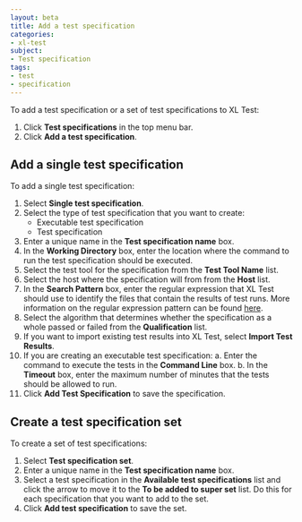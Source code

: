 ```yaml
---
layout: beta
title: Add a test specification
categories:
- xl-test
subject:
- Test specification
tags:
- test
- specification
---
```


To add a test specification or a set of test specifications to XL Test:

1. Click **Test specifications** in the top menu bar.
1. Click **Add a test specification**. 

## Add a single test specification

To add a single test specification:

1. Select **Single test specification**.
1. Select the type of test specification that you want to create:
    * Executable test specification
    * Test specification
1. Enter a unique name in the **Test specification name** box.
1. In the **Working Directory** box, enter the location where the command to run the test specification should be executed.
1. Select the test tool for the specification from the **Test Tool Name** list.
1. Select the host where the specification will from from the **Host** list.
1. In the **Search Pattern** box, enter the regular expression that XL Test should use to identify the files that contain the results of test runs. More information on the regular expression pattern can be found [here](/xl-test/concept/xl-test-file-selection-patterns.html).
1. Select the algorithm that determines whether the specification as a whole passed or failed from the **Qualification** list.
1. If you want to import existing test results into XL Test, select **Import Test Results**.
1. If you are creating an executable test specification:
    a. Enter the command to execute the tests in the **Command Line** box.
    b. In the **Timeout** box, enter the maximum number of minutes that the tests should be allowed to run.
1. Click **Add Test Specification** to save the specification.

## Create a test specification set

To create a set of test specifications:

1. Select **Test specification set**.
1. Enter a unique name in the **Test specification name** box.
1. Select a test specification in the **Available test specifications** list and click the arrow to move it to the **To be added to super set** list. Do this for each specification that you want to add to the set.
1. Click **Add test specification** to save the set.
